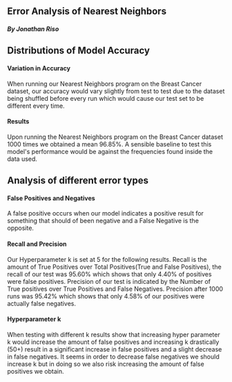 ## Error Analysis of Nearest Neighbors 

##### By Jonathan Riso

## Distributions of Model Accuracy

#### Variation in Accuracy

When running our Nearest Neighbors program on the Breast Cancer dataset, our accuracy would vary slightly from test to test due to the dataset being shuffled before every run which would cause our test set to be different every time.

#### Results

Upon running the Nearest Neighbors program on the Breast Cancer dataset 1000 times we obtained a mean 96.85%. A sensible baseline to test this model's performance would be against the frequencies found inside the data used.

## Analysis of different error types

#### False Positives and Negatives

A false positive occurs when our model indicates a positive result for something that should of been negative and a False Negative is the opposite.

#### Recall and Precision

Our Hyperparameter k is set at 5 for the following results. Recall is the amount of True Positives over Total Positives(True and False Positives), the recall of our test was 95.60% which shows that only 4.40% of positives were false positives. Precision of our test is indicated by the Number of True positives over True Positives and False Negatives. Precision after 1000 runs was 95.42% which shows that only 4.58% of our positives were actually false negatives.

#### Hyperparameter k

When testing with different k results show that increasing hyper parameter k would increase the amount of false positives and increasing k drastically (50+) result in a significant increase in false positives and a slight decrease in false negatives. It seems in order to decrease false negatives we should increase k but in doing so we also risk increasing the amount of false positives we obtain.